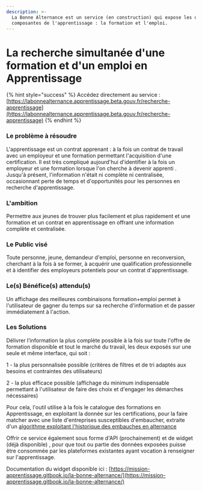 ```yaml
---
description: >-
  La Bonne Alternance est un service (en construction) qui expose les deux
  composantes de l'apprentissage : la formation et l'emploi.
---
```


# La recherche simultanée d'une formation et d'un emploi en Apprentissage

{% hint style="success" %}
Accédez directement au service : [https://labonnealternance.apprentissage.beta.gouv.fr/recherche-apprentissage](https://labonnealternance.apprentissage.beta.gouv.fr/recherche-apprentissage)
{% endhint %}

### Le problème à résoudre 

L'apprentissage est  un contrat apprenant : à la fois un contrat de travail avec un employeur et une formation permettant l'acquisition d'une certification.  Il est très compliqué aujourd'hui d'identifier à la fois un employeur et une formation lorsque l'on cherche à devenir apprenti .  
Jusqu'à présent, l'information n'était ni complète ni centralisée, occasionnant perte de temps et d'opportunités pour les personnes en recherche d'apprentissage.

### L'ambition  

Permettre aux jeunes de trouver plus facilement et plus rapidement et une formation et un contrat en apprentissage en offrant une information complète et centralisée.

### Le Public visé

Toute personne, jeune, demandeur d'emploi, personne en reconversion, cherchant à la fois à se former, à acquérir une qualification professionnelle et à identifier des employeurs potentiels pour un contrat d'apprentissage.



### Le\(s\) Bénéfice\(s\) attendu\(s\)

Un affichage des meilleures combinaisons formation+emploi permet à l'utilisateur de gagner du temps sur sa recherche d'information et de passer immédiatement à l'action.



### Les Solutions

Délivrer l’information la plus complète possible à la fois sur toute l'offre de formation disponible et tout le marché du travail, les deux exposés sur une seule et même interface, qui soit :

1 - la plus personnalisée possible \(critères de filtres et de tri adaptés aux besoins et contraintes des utilisateurs\)

2 - la plus efficace possible \(affichage du minimum indispensable permettant à l'utilisateur de faire des choix et d'engager les démarches nécessaires\)

Pour cela, l'outil utilise à la fois le catalogue des formations en Apprentissage,  en exploitant la donnée sur les certifications, pour la faire matcher avec une liste d'entreprises susceptibles d'embaucher, extraite d'un [algorithme exploitant l'historique des embauches en alternance](https://www.emploi-store-dev.fr/portail-developpeur/detailapicatalogue/la-bonne-alternance-v1?id=5b9a1742243a5f3873a4d2e5)

Offrir ce service également sous forme d'API \(prochainement\) et de widget \(déjà disponible\) , pour que tout ou partie des données exposées puisse être consommée par les plateformes existantes ayant vocation à renseigner sur l'apprentissage.

Documentation du widget disponible ici : [https://mission-apprentissage.gitbook.io/la-bonne-alternance/](https://mission-apprentissage.gitbook.io/la-bonne-alternance/)


